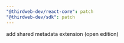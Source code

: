 ```yaml
---
"@thirdweb-dev/react-core": patch
"@thirdweb-dev/sdk": patch
---
```


add shared metadata extension (open edition)
